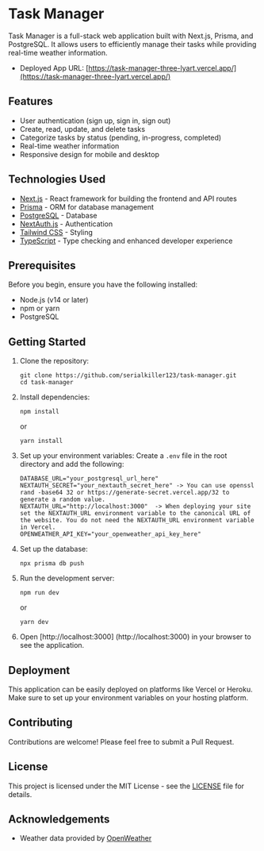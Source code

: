 # Task Manager

Task Manager is a full-stack web application built with Next.js, Prisma, and PostgreSQL. It allows users to efficiently manage their tasks while providing real-time weather information.

- Deployed App URL: [https://task-manager-three-lyart.vercel.app/](https://task-manager-three-lyart.vercel.app/)

## Features

- User authentication (sign up, sign in, sign out)
- Create, read, update, and delete tasks
- Categorize tasks by status (pending, in-progress, completed)
- Real-time weather information
- Responsive design for mobile and desktop

## Technologies Used

- [Next.js](https://nextjs.org/) - React framework for building the frontend and API routes
- [Prisma](https://www.prisma.io/) - ORM for database management
- [PostgreSQL](https://www.postgresql.org/) - Database
- [NextAuth.js](https://next-auth.js.org/) - Authentication
- [Tailwind CSS](https://tailwindcss.com/) - Styling
- [TypeScript](https://www.typescriptlang.org/) - Type checking and enhanced developer experience

## Prerequisites

Before you begin, ensure you have the following installed:

- Node.js (v14 or later)
- npm or yarn
- PostgreSQL

## Getting Started

1. Clone the repository:

   ```
   git clone https://github.com/serialkiller123/task-manager.git
   cd task-manager
   ```

2. Install dependencies:

   ```
   npm install
   ```

   or

   ```
   yarn install
   ```

3. Set up your environment variables:
   Create a `.env` file in the root directory and add the following:

   ```
   DATABASE_URL="your_postgresql_url_here"
   NEXTAUTH_SECRET="your_nextauth_secret_here" -> You can use openssl rand -base64 32 or https://generate-secret.vercel.app/32 to generate a random value.
   NEXTAUTH_URL="http://localhost:3000"  -> When deploying your site set the NEXTAUTH_URL environment variable to the canonical URL of the website. You do not need the NEXTAUTH_URL environment variable in Vercel.
   OPENWEATHER_API_KEY="your_openweather_api_key_here"
   ```

4. Set up the database:

   ```
   npx prisma db push
   ```

5. Run the development server:

   ```
   npm run dev
   ```

   or

   ```
   yarn dev
   ```

6. Open [http://localhost:3000] (http://localhost:3000) in your browser to see the application.

## Deployment

This application can be easily deployed on platforms like Vercel or Heroku. Make sure to set up your environment variables on your hosting platform.

## Contributing

Contributions are welcome! Please feel free to submit a Pull Request.

## License

This project is licensed under the MIT License - see the [LICENSE](LICENSE) file for details.

## Acknowledgements

- Weather data provided by [OpenWeather](https://openweathermap.org/)
